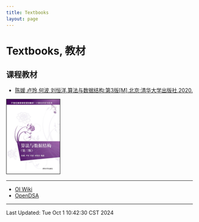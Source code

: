 ```yaml
---
title: Textbooks
layout: page
---
```

# Textbooks, 教材

## 课程教材

-   [陈媛,卢玲,何波,刘恒洋.算法与数据结构:第3版[M].北京:清华大学出版社,2020.](http://www.tup.tsinghua.edu.cn/booksCenter/book_07493701.html)

<div>
	<a href="http://www.tup.tsinghua.edu.cn/booksCenter/book_07493701.html">
		<img src="assets/images/074937-01.jpg" style="height: 200px;" border="1">
	</a>
</div>

---

- [OI Wiki](https://oi-wiki.org/)
- [OpenDSA](https://opendsa-server.cs.vt.edu/)

---

Last Updated: Tue Oct  1 10:42:30 CST 2024